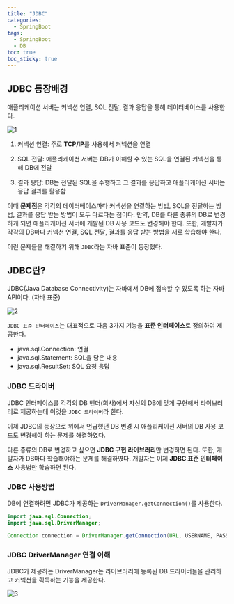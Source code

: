 ```yaml
---
title: "JDBC"
categories:
  - SpringBoot
tags:
  - SpringBoot
  - DB
toc: true
toc_sticky: true
---
```


## JDBC 등장배경

애플리케이션 서버는 커넥션 연결, SQL 전달, 결과 응답을 통해 데이터베이스를 사용한다. 

![1](https://user-images.githubusercontent.com/79130276/197539654-d56ae85a-4395-43ed-871d-b43fc2de1ace.png)

1. 커넥션 연결: 주로 **TCP/IP**를 사용해서 커넥션을 연결

2. SQL 전달: 애플리케이션 서버는 DB가 이해할 수 있는 SQL을 연결된 커넥션을 통해 DB에 전달

3. 결과 응답: DB는 전달된 SQL을 수행하고 그 결과를 응답하고 애플리케이션 서버는 응답 결과를 활용함

이때 **문제점**은 각각의 데이터베이스마다 커넥션을 연결하는 방법, SQL을 전달하는 방법, 결과를 응답 받는 방법이 모두 다르다는 점이다. 만약, DB를 다른 종류의 DB로 변경하게 되면 애플리케이션 서버에 개발된 DB 사용 코드도 변경해야 한다. 또한, 개발자가 각각의 DB마다 커넥션 연결, SQL 전달, 결과를 응답 받는 방법을 새로 학습해야 한다. 

이런 문제들을 해결하기 위해 `JDBC`라는 자바 표준이 등장했다.

## JDBC란?

JDBC(Java Database Connectivity)는 자바에서 DB에 접속할 수 있도록 하는 자바 API이다. (자바 표준)

![2](https://user-images.githubusercontent.com/79130276/197539663-5ed04142-9634-456a-a2dd-263f5594b2f9.png)

`JDBC 표준 인터페이스`는 대표적으로 다음 3가지 기능을 **표준 인터페이스**로 정의하여 제공한다.

- java.sql.Connection: 연결
- java.sql.Statement: SQL을 담은 내용
- java.sql.ResultSet: SQL 요청 응답

### JDBC 드라이버

JDBC 인터페이스를 각각의 DB 벤더(회사)에서 자신의 DB에 맞게 구현해서 라이브러리로 제공하는데 이것을 `JDBC 드라이버`라 한다.

이제 JDBC의 등장으로 위에서 언급했던 DB 변경 시 애플리케이션 서버의 DB 사용 코드도 변경해야 하는 문제를 해결하였다. 

다른 종류의 DB로 변경하고 싶으면 **JDBC 구현 라이브러리**만 변경하면 된다. 또한, 개발자가 DB마다 학습해야하는 문제를 해결하였다. 개발자는 이제 **JDBC 표준 인터페이스** 사용법만 학습하면 된다.

### JDBC 사용방법

DB에 연결하려면 JDBC가 제공하는 `DriverManager.getConnection()`를 사용한다.

```java
import java.sql.Connection;
import java.sql.DriverManager;

Connection connection = DriverManager.getConnection(URL, USERNAME, PASSWORD);
```

### JDBC DriverManager 연결 이해

JDBC가 제공하는 DriverManager는 라이브러리에 등록된 DB 드라이버들을 관리하고 커넥션을 획득하는 기능을 제공한다.

![3](https://user-images.githubusercontent.com/79130276/197539665-93dd53f0-4589-4ebd-8491-fcc72a7158eb.png)
